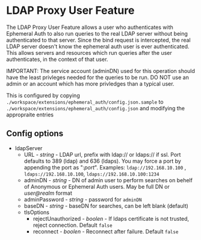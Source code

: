 # LDAP Proxy User Feature
The LDAP Proxy User Feature allows a user who authenticates with Ephemeral Auth to also run queries to the real LDAP server without being authenticated to that server. Since the bind request is intercepted, the real LDAP server doesn't know the ephemeral auth user is ever authenticated. This allows servers and resources which run queries after the user authenticates, in the context of that user.

IMPORTANT: The service account (adminDN) used for this operation should have the least privleges needed for the queries to be run. DO NOT use an admin or an account which has more privledges than a typical user.

This is configured by copying `./workspace/extensions/ephemeral_auth/config.json.sample` to `./workspace/extensions/ephemeral_auth/config.json` and modifying the appropraite entries

## Config options

- ldapServer
  - URL - _string_ - LDAP url, prefix with ldap:// or ldaps:// if ssl. Port defaults to 389 (ldap) and 636 (ldaps). You may force a port by appending the port as ":_port_". Examples: `ldap://192.168.10.100` , `ldaps://192.168.10.100`, `ldaps://192.168.10.100:1234`
  - adminDN - _string_ - DN of admin user to perform searches on behelf of Anonymous or Ephemeral Auth users. May be full DN or _user@realm_ format
  - adminPassword - _string_ - password for `adminDN`
  - baseDN - _string_ - baseDN for searches, can be left blank (default)
  - tlsOptions
    - rejectUnauthorized - _boolen_ - If ldaps certificate is not trusted, reject connection. Default `false`
    - reconnect - _boolen_ - Reconnect after failure. Default `false`